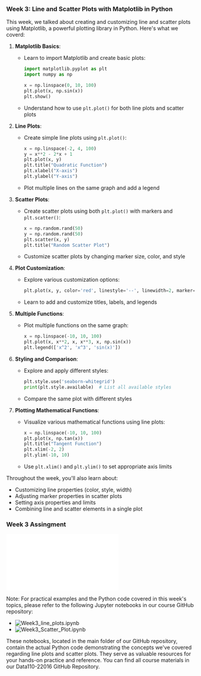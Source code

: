 ### Week 3: Line and Scatter Plots with Matplotlib in Python

This week, we talked about creating and customizing line and scatter plots using Matplotlib, a powerful plotting library in Python. Here's what we coverd:

1. **Matplotlib Basics**: 
   - Learn to import Matplotlib and create basic plots:
     ```python
     import matplotlib.pyplot as plt
     import numpy as np

     x = np.linspace(0, 10, 100)
     plt.plot(x, np.sin(x))
     plt.show()
     ```
   - Understand how to use `plt.plot()` for both line plots and scatter plots

2. **Line Plots**: 
   - Create simple line plots using `plt.plot()`:
     ```python
     x = np.linspace(-2, 4, 100)
     y = x**2 - 2*x + 1
     plt.plot(x, y)
     plt.title("Quadratic Function")
     plt.xlabel("X-axis")
     plt.ylabel("Y-axis")
     ```
   - Plot multiple lines on the same graph and add a legend

3. **Scatter Plots**:
   - Create scatter plots using both `plt.plot()` with markers and `plt.scatter()`:
     ```python
     x = np.random.rand(50)
     y = np.random.rand(50)
     plt.scatter(x, y)
     plt.title("Random Scatter Plot")
     ```
   - Customize scatter plots by changing marker size, color, and style

4. **Plot Customization**: 
   - Explore various customization options:
     ```python
     plt.plot(x, y, color='red', linestyle='--', linewidth=2, marker='o')
     ```
   - Learn to add and customize titles, labels, and legends

5. **Multiple Functions**: 
   - Plot multiple functions on the same graph:
     ```python
     x = np.linspace(-10, 10, 100)
     plt.plot(x, x**2, x, x**3, x, np.sin(x))
     plt.legend(['x^2', 'x^3', 'sin(x)'])
     ```

6. **Styling and Comparison**: 
   - Explore and apply different styles:
     ```python
     plt.style.use('seaborn-whitegrid')
     print(plt.style.available)  # List all available styles
     ```
   - Compare the same plot with different styles

7. **Plotting Mathematical Functions**: 
   - Visualize various mathematical functions using line plots:
     ```python
     x = np.linspace(-10, 10, 100)
     plt.plot(x, np.tan(x))
     plt.title("Tangent Function")
     plt.xlim(-2, 2)
     plt.ylim(-10, 10)
     ```
   - Use `plt.xlim()` and `plt.ylim()` to set appropriate axis limits

Throughout the week, you'll also learn about:
- Customizing line properties (color, style, width)
- Adjusting marker properties in scatter plots
- Setting axis properties and limits
- Combining line and scatter elements in a single plot

### Week 3 Assingment 
![Week3_Assignment.md](Week3_Assignment.md)

Note: For practical examples and the Python code covered in this week's topics, please refer to the following Jupyter notebooks in our course GitHub repository:

- ![Week3_line_plots.ipynb](Week3_line_plots.ipynb)
- ![Week3_Scatter_Plot.ipynb](Week3_Scatter_Plot.ipynb)

These notebooks, located in the main folder of our GitHub repository, contain the actual Python code demonstrating the concepts we've covered regarding line plots and scatter plots. They serve as valuable resources for your hands-on practice and reference.
You can find all course materials in our Data110-22016 GitHub Repository.


